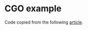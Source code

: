 # CGO example

Code copied from the following [article](https://karthikkaranth.me/blog/calling-c-code-from-go/).
